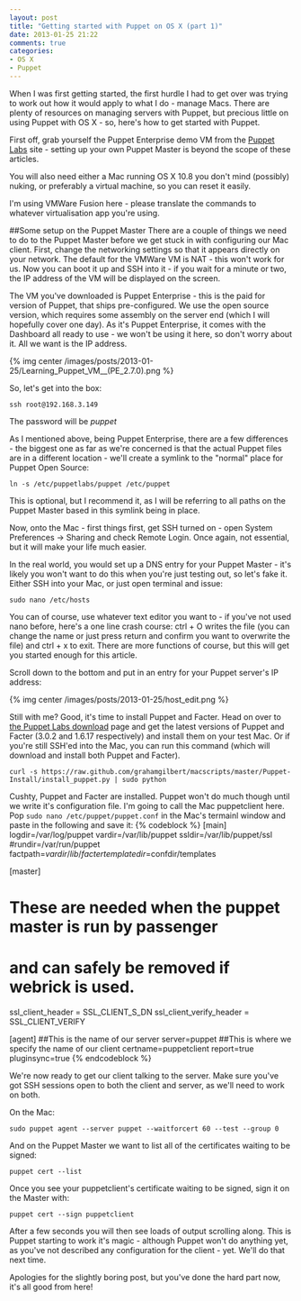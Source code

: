 ```yaml
---
layout: post
title: "Getting started with Puppet on OS X (part 1)"
date: 2013-01-25 21:22
comments: true
categories: 
- OS X
- Puppet
---
```

When I was first getting started, the first hurdle I had to get over was trying to work out how it would apply to what I do - manage Macs. There are plenty of resources on managing servers with Puppet, but precious little on using Puppet with OS X - so, here's how to get started with Puppet.
<!-- more -->
First off, grab yourself the Puppet Enterprise demo VM from the [Puppet Labs](http://puppetlabs.com) site - setting up your own Puppet Master is beyond the scope of these articles.

You will also need either a Mac running OS X 10.8 you don't mind (possibly) nuking, or preferably a virtual machine, so you can reset it easily.

I'm using VMWare Fusion here - please translate the commands to whatever virtualisation app you're using.

##Some setup on the Puppet Master
There are a couple of things we need to do to the Puppet Master before we get stuck in with configuring our Mac client. First, change the networking settings so that it appears directly on your network. The default for the VMWare VM is NAT - this won't work for us. Now you can boot it up and SSH into it - if you wait for a minute or two, the IP address of the VM will be displayed on the screen.

The VM you've downloaded is Puppet Enterprise - this is the paid for version of Puppet, that ships pre-configured. We use the open source version, which requires some assembly on the server end (which I will hopefully cover one day). As it's Puppet Enterprise, it comes with the Dashboard all ready to use - we won't be using it here, so don't worry about it. All we want is the IP address.

{% img center /images/posts/2013-01-25/Learning_Puppet_VM__(PE_2.7.0).png  %}

So, let's get into the box:

	ssh root@192.168.3.149
	
The password will be _puppet_

As I mentioned above, being Puppet Enterprise, there are a few differences - the biggest one as far as we're concerned is that the actual Puppet files are in a different location - we'll create a symlink to the "normal" place for Puppet Open Source:

	ln -s /etc/puppetlabs/puppet /etc/puppet

This is optional, but I recommend it, as I will be referring to all paths on the Puppet Master based in this symlink being in place.

Now, onto the Mac - first things first, get SSH turned on - open System Preferences -> Sharing and check Remote Login. Once again, not essential, but it will make your life much easier.

In the real world, you would set up a DNS entry for your Puppet Master - it's likely you won't want to do this when you're just testing out, so let's fake it. Either SSH into your Mac, or just open terminal and issue:

	sudo nano /etc/hosts

You can of course, use whatever text editor you want to - if you've not used nano before, here's a one line crash course: ctrl + O writes the file (you can change the name or just press return and confirm you want to overwrite the file) and ctrl + x to exit. There are more functions of course, but this will get you started enough for this article.

Scroll down to the bottom and put in an entry for your Puppet server's IP address:

{% img center /images/posts/2013-01-25/host_edit.png  %}

Still with me? Good, it's time to install Puppet and Facter. Head on over to [the Puppet Labs download](http://downloads.puppetlabs.com/mac) page and get the latest versions of Puppet and Facter (3.0.2 and 1.6.17 respectively) and install them on your test Mac. Or if you're still SSH'ed into the Mac, you can run this command (which will download and install both Puppet and Facter).

	curl -s https://raw.github.com/grahamgilbert/macscripts/master/Puppet-Install/install_puppet.py | sudo python
	
Cushty, Puppet and Facter are installed. Puppet won't do much though until we write it's configuration file. I'm going to call the Mac puppetclient here.  Pop ``sudo nano /etc/puppet/puppet.conf`` in the Mac's termainl window and paste in the following and save it:
{% codeblock %}
[main]
logdir=/var/log/puppet
vardir=/var/lib/puppet
ssldir=/var/lib/puppet/ssl
#rundir=/var/run/puppet
factpath=$vardir/lib/facter
templatedir=$confdir/templates

[master]
# These are needed when the puppet master is run by passenger
# and can safely be removed if webrick is used.
ssl_client_header = SSL_CLIENT_S_DN 
ssl_client_verify_header = SSL_CLIENT_VERIFY

[agent]
##This is the name of our server
server=puppet
##This is where we specify the name of our client
certname=puppetclient
report=true
pluginsync=true
{% endcodeblock %}

We're now ready to get our client talking to the server. Make sure you've got SSH sessions open to both the client and server, as we'll need to work on both.

On the Mac:

	sudo puppet agent --server puppet --waitforcert 60 --test --group 0
	
And on the Puppet Master we want to list all of the certificates waiting to be signed:
	
	puppet cert --list
	
Once you see your puppetclient's certificate waiting to be signed, sign it on the Master with:

	puppet cert --sign puppetclient
	
After a few seconds you will then see loads of output scrolling along. This is Puppet starting to work it's magic - although Puppet won't do anything yet, as you've not described any configuration for the client - yet. We'll do that next time. 

Apologies for the slightly boring post, but you've done the hard part now, it's all good from here!